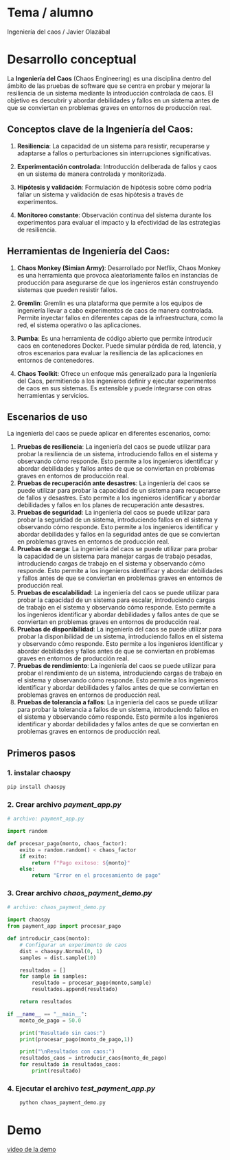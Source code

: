 # Tema / alumno

Ingeniería del caos / Javier Olazábal

# Desarrollo conceptual 

La **Ingeniería del Caos** (Chaos Engineering) es una disciplina dentro del ámbito de las pruebas de software que se centra en probar y mejorar la resiliencia de un sistema mediante la introducción controlada de caos. El objetivo es descubrir y abordar debilidades y fallos en un sistema antes de que se conviertan en problemas graves en entornos de producción real.

## Conceptos clave de la Ingeniería del Caos:

1.  **Resiliencia**: La capacidad de un sistema para resistir, recuperarse y adaptarse a fallos o perturbaciones sin interrupciones significativas.

2. **Experimentación controlada**: Introducción deliberada de fallos y caos en un sistema de manera controlada y monitorizada.

3. **Hipótesis y validación**: Formulación de hipótesis sobre cómo podría fallar un sistema y validación de esas hipótesis a través de experimentos.

4. **Monitoreo constante**: Observación continua del sistema durante los experimentos para evaluar el impacto y la efectividad de las estrategias de resiliencia.

## Herramientas de Ingeniería del Caos:

1. **Chaos Monkey (Simian Army)**:
Desarrollado por Netflix, Chaos Monkey es una herramienta que provoca aleatoriamente fallos en instancias de producción para asegurarse de que los ingenieros están construyendo sistemas que pueden resistir fallos.

2. **Gremlin**:
Gremlin es una plataforma que permite a los equipos de ingeniería llevar a cabo experimentos de caos de manera controlada. Permite inyectar fallos en diferentes capas de la infraestructura, como la red, el sistema operativo o las aplicaciones.

3. **Pumba**:
Es una herramienta de código abierto que permite introducir caos en contenedores Docker. Puede simular pérdida de red, latencia, y otros escenarios para evaluar la resiliencia de las aplicaciones en entornos de contenedores.

4. **Chaos Toolkit**:
Ofrece un enfoque más generalizado para la Ingeniería del Caos, permitiendo a los ingenieros definir y ejecutar experimentos de caos en sus sistemas. Es extensible y puede integrarse con otras herramientas y servicios.

## Escenarios de uso

La ingeniería del caos se puede aplicar en diferentes escenarios, como:

1. **Pruebas de resiliencia**: La ingeniería del caos se puede utilizar para probar la resiliencia de un sistema, introduciendo fallos en el sistema y observando cómo responde. Esto permite a los ingenieros identificar y abordar debilidades y fallos antes de que se conviertan en problemas graves en entornos de producción real.
2. **Pruebas de recuperación ante desastres**: La ingeniería del caos se puede utilizar para probar la capacidad de un sistema para recuperarse de fallos y desastres. Esto permite a los ingenieros identificar y abordar debilidades y fallos en los planes de recuperación ante desastres.
3. **Pruebas de seguridad**: La ingeniería del caos se puede utilizar para probar la seguridad de un sistema, introduciendo fallos en el sistema y observando cómo responde. Esto permite a los ingenieros identificar y abordar debilidades y fallos en la seguridad antes de que se conviertan en problemas graves en entornos de producción real.
4. **Pruebas de carga**: La ingeniería del caos se puede utilizar para probar la capacidad de un sistema para manejar cargas de trabajo pesadas, introduciendo cargas de trabajo en el sistema y observando cómo responde. Esto permite a los ingenieros identificar y abordar debilidades y fallos antes de que se conviertan en problemas graves en entornos de producción real.
5. **Pruebas de escalabilidad**: La ingeniería del caos se puede utilizar para probar la capacidad de un sistema para escalar, introduciendo cargas de trabajo en el sistema y observando cómo responde. Esto permite a los ingenieros identificar y abordar debilidades y fallos antes de que se conviertan en problemas graves en entornos de producción real.
6. **Pruebas de disponibilidad**: La ingeniería del caos se puede utilizar para probar la disponibilidad de un sistema, introduciendo fallos en el sistema y observando cómo responde. Esto permite a los ingenieros identificar y abordar debilidades y fallos antes de que se conviertan en problemas graves en entornos de producción real.
7. **Pruebas de rendimiento**: La ingeniería del caos se puede utilizar para probar el rendimiento de un sistema, introduciendo cargas de trabajo en el sistema y observando cómo responde. Esto permite a los ingenieros identificar y abordar debilidades y fallos antes de que se conviertan en problemas graves en entornos de producción real.
8. **Pruebas de tolerancia a fallos**: La ingeniería del caos se puede utilizar para probar la tolerancia a fallos de un sistema, introduciendo fallos en el sistema y observando cómo responde. Esto permite a los ingenieros identificar y abordar debilidades y fallos antes de que se conviertan en problemas graves en entornos de producción real.

## Primeros pasos 
### 1. instalar chaospy
```bash
pip install chaospy
```
### 2. Crear archivo *payment_app.py*

```python
# archivo: payment_app.py

import random

def procesar_pago(monto, chaos_factor):
    exito = random.random() < chaos_factor
    if exito:
        return f"Pago exitoso: ${monto}"
    else:
        return "Error en el procesamiento de pago"
```
### 3. Crear archivo *chaos_payment_demo.py*

```python
# archivo: chaos_payment_demo.py

import chaospy
from payment_app import procesar_pago

def introducir_caos(monto):
    # Configurar un experimento de caos
    dist = chaospy.Normal(0, 1)  
    samples = dist.sample(10)  

    resultados = []
    for sample in samples:
        resultado = procesar_pago(monto,sample)
        resultados.append(resultado)

    return resultados

if __name__ == "__main__":
    monto_de_pago = 50.0

    print("Resultado sin caos:")
    print(procesar_pago(monto_de_pago,1))

    print("\nResultados con caos:")
    resultados_caos = introducir_caos(monto_de_pago)
    for resultado in resultados_caos:
        print(resultado)
```
### 4. Ejecutar el archivo *test_payment_app.py*

```bash
    python chaos_payment_demo.py
```

# Demo 

[video de la demo](https://drive.google.com/file/d/1JYzVgGGuZkWam_LhkBjbjbiwhOJdrmfo/view?usp=sharing)